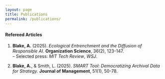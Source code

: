 ```yaml
---
layout: page
title: Publications
permalink: /publications/
---
```


#### Refereed Articles

1. **Blake, A.** (2025). *Ecological Entrenchment and the Diffusion of Responsible AI.* **Organization Science**, 36(2), 123-147.  
   – Selected press: *MIT Tech Review*, *WSJ*.

2. **Blake, A.**, & Smith, L. (2025). *SMART Tool: Democratizing Archival Data for Strategy.* **Journal of Management**, 51(1), 50-78.
